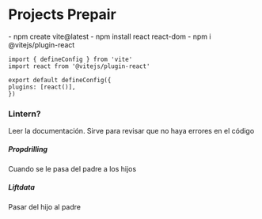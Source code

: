 <h1>Projects Prepair</h1>
- npm create vite@latest
- npm install react react-dom
- npm i @vitejs/plugin-react
  
    import { defineConfig } from 'vite'
    import react from '@vitejs/plugin-react'

    export default defineConfig({
    plugins: [react()],
    })

<h3>Lintern?</h3>
Leer la documentación.
Sirve para revisar que no haya errores en el código

<h5>Propdrilling</h5>
Cuando se le pasa del padre a los hijos

<h5>Liftdata</h5>
Pasar del hijo al padre
